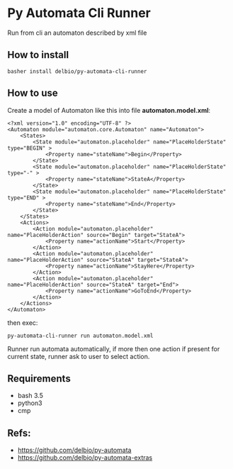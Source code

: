 # Py Automata Cli Runner

Run from cli an automaton described by xml file

## How to install

```
basher install delbio/py-automata-cli-runner
```

## How to use

Create a model of Automaton like this into file **automaton.model.xml**:

```
<?xml version="1.0" encoding="UTF-8" ?>
<Automaton module="automaton.core.Automaton" name="Automaton">
    <States>
        <State module="automaton.placeholder" name="PlaceHolderState" type="BEGIN" >
            <Property name="stateName">Begin</Property>
        </State>
        <State module="automaton.placeholder" name="PlaceHolderState" type="-" >
            <Property name="stateName">StateA</Property>
        </State>
        <State module="automaton.placeholder" name="PlaceHolderState" type="END" >
            <Property name="stateName">End</Property>
        </State>
    </States>
    <Actions>
        <Action module="automaton.placeholder" name="PlaceHolderAction" source="Begin" target="StateA">
            <Property name="actionName">Start</Property>
        </Action>
        <Action module="automaton.placeholder" name="PlaceHolderAction" source="StateA" target="StateA">
            <Property name="actionName">StayHere</Property>
        </Action>
        <Action module="automaton.placeholder" name="PlaceHolderAction" source="StateA" target="End">
            <Property name="actionName">GoToEnd</Property>
        </Action>
    </Actions>
</Automaton>
```

then exec:

```
py-automata-cli-runner run automaton.model.xml
```

Runner run automata automatically, if more then one action if present for current state, runner ask to user to select action.

## Requirements

- bash 3.5
- python3
- cmp

## Refs:

- https://github.com/delbio/py-automata
- https://github.com/delbio/py-automata-extras
